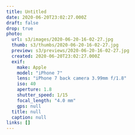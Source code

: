 ```yaml
---
title: Untitled
date: 2020-06-20T23:02:27.000Z
draft: false
drop: true
photo:
  url: s3/images/2020-06-20-16-02-27.jpg
  thumb: s3/thumbs/2020-06-20-16-02-27.jpg
  preview: s3/previews/2020-06-20-16-02-27.jpg
  created: 2020-06-20T23:02:27.000Z
  exif:
    make: Apple
    model: "iPhone 7"
    lens: "iPhone 7 back camera 3.99mm f/1.8"
    iso: 40
    aperture: 1.8
    shutter_speed: 1/15
    focal_length: "4.0 mm"
    gps: null
  title: null
  caption: null
links: []
---
```

